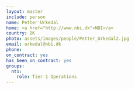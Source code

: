```yaml
---
layout: master
include: person
name: Petter Urkedal
home: <a href="http://www.nbi.dk">NBI</a>
country: DK
photo: assets/images/people/Petter_Urkedal2.jpg
email: urkedal@nbi.dk
phone:
on_contract: yes
has_been_on_contract: yes
groups:
  nt1:
    role: Tier-1 Operations
---
```

